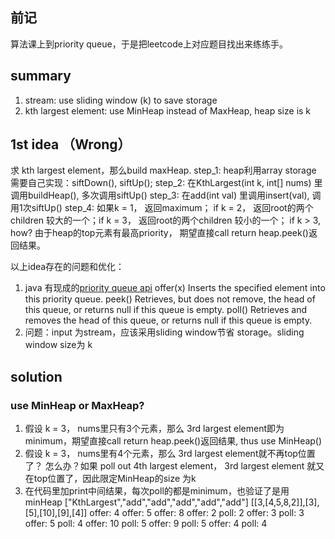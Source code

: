 ## 前记
算法课上到priority queue，于是把leetcode上对应题目找出来练练手。

## summary
1. stream: use sliding window (k) to save storage
2. kth largest element: use MinHeap instead of MaxHeap, heap size is k

## 1st idea （Wrong）
求 kth largest element，那么build maxHeap. 
step_1: heap利用array storage 需要自己实现：siftDown(), siftUp(); 
step_2: 在KthLargest(int k, int[] nums) 里调用buildHeap(), 多次调用siftUp()
step_3: 在add(int val) 里调用insert(val), 调用1次siftUp()
step_4: 如果k = 1， 返回maximum； if k = 2， 返回root的两个children 较大的一个；if k = 3， 返回root的两个children 较小的一个； if k > 3, how?
由于heap的top元素有最高priority， 期望直接call return heap.peek()返回结果。

以上idea存在的问题和优化：
1. java 有现成的[priority queue api](https://docs.oracle.com/en/java/javase/11/docs/api/java.base/java/util/PriorityQueue.html)
   offer(x) Inserts the specified element into this priority queue.
   peek() Retrieves, but does not remove, the head of this queue, or returns null if this queue is empty.
   poll() Retrieves and removes the head of this queue, or returns null if this queue is empty.
2. 问题：input 为stream，应该采用sliding window节省 storage。sliding window size为 k


## solution 

### use MinHeap or MaxHeap?
1. 假设 k = 3， nums里只有3个元素，那么 3rd largest element即为minimum，期望直接call return heap.peek()返回结果, thus use MinHeap()
2. 假设 k = 3， nums里有4个元素，那么 3rd largest element就不再top位置了？ 怎么办？如果 poll out 4th largest element， 3rd largest element
就又在top位置了，因此限定MinHeap的size 为k
3. 在代码里加print中间结果，每次poll的都是minimum，也验证了是用minHeap
["KthLargest","add","add","add","add","add"] [[3,[4,5,8,2]],[3],[5],[10],[9],[4]]
offer: 4
offer: 5
offer: 8
offer: 2
poll: 2
offer: 3
poll: 3
offer: 5
poll: 4
offer: 10
poll: 5
offer: 9
poll: 5
offer: 4
poll: 4
